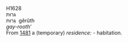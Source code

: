 <body>
  <p>H1628<br>  גּרוּת  <br> גֵּרוּת  ‎  gêrûth  <br><i>gay-rooth‘ </i><br>From <a href="h1481.htm">1481</a>  a (temporary) <i>residence: - </i>habitation.<br></p>
 </body>